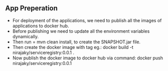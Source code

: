 ## App Preperation
* For deployment of the applications, we need to publish all the images of applications to docker hub.
* Before publishing we need to update all the environment variables dynamically.
* Then run =  mvn clean install, to create the SNAPSHOT.jar file.
* Then create the docker image with tag eg.: docker build -t nirajaky/serviceregistry:0.0.1 .
* Now publish the docker image to docker hub via command: docker push nirajaky/serviceregistry:0.0.1
